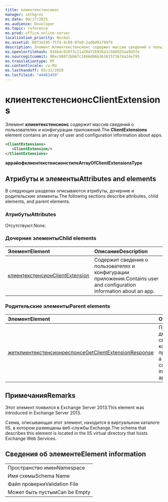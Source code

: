 ```yaml
---
title: клиентекстенсионс
manager: sethgros
ms.date: 09/17/2015
ms.audience: Developer
ms.topic: reference
ms.prod: office-online-server
localization_priority: Normal
ms.assetid: 0073d195-75fd-4c89-97e0-2ad6d91f99f9
description: Элемент Клиентекстенсионс содержит массив сведений о пользователях и конфигурации приложений.
ms.openlocfilehash: 016b4c910f3c21a20d72b926a1c568925aa9d37e
ms.sourcegitcommit: 88ec988f2bb67c1866d06b361615f3674a24e795
ms.translationtype: MT
ms.contentlocale: ru-RU
ms.lasthandoff: 05/31/2020
ms.locfileid: "44461459"
---
```

# <a name="clientextensions"></a><span data-ttu-id="671dd-103">клиентекстенсионс</span><span class="sxs-lookup"><span data-stu-id="671dd-103">ClientExtensions</span></span>

<span data-ttu-id="671dd-104">Элемент **клиентекстенсионс** содержит массив сведений о пользователях и конфигурации приложений.</span><span class="sxs-lookup"><span data-stu-id="671dd-104">The **ClientExtensions** element contains an array of user and configuration information about apps.</span></span> 
  
```XML
<ClientExtensions>
   <ClientExtension/>
</ClientExtensions>
```

 <span data-ttu-id="671dd-105">**аррайофклиентекстенсионстипе**</span><span class="sxs-lookup"><span data-stu-id="671dd-105">**ArrayOfClientExtensionsType**</span></span>
## <a name="attributes-and-elements"></a><span data-ttu-id="671dd-106">Атрибуты и элементы</span><span class="sxs-lookup"><span data-stu-id="671dd-106">Attributes and elements</span></span>

<span data-ttu-id="671dd-107">В следующих разделах описываются атрибуты, дочерние и родительские элементы.</span><span class="sxs-lookup"><span data-stu-id="671dd-107">The following sections describe attributes, child elements, and parent elements.</span></span>
  
### <a name="attributes"></a><span data-ttu-id="671dd-108">Атрибуты</span><span class="sxs-lookup"><span data-stu-id="671dd-108">Attributes</span></span>

<span data-ttu-id="671dd-109">Отсутствуют.</span><span class="sxs-lookup"><span data-stu-id="671dd-109">None.</span></span>
  
### <a name="child-elements"></a><span data-ttu-id="671dd-110">Дочерние элементы</span><span class="sxs-lookup"><span data-stu-id="671dd-110">Child elements</span></span>

|<span data-ttu-id="671dd-111">**Элемент**</span><span class="sxs-lookup"><span data-stu-id="671dd-111">**Element**</span></span>|<span data-ttu-id="671dd-112">**Описание**</span><span class="sxs-lookup"><span data-stu-id="671dd-112">**Description**</span></span>|
|:-----|:-----|
|[<span data-ttu-id="671dd-113">клиентекстенсион</span><span class="sxs-lookup"><span data-stu-id="671dd-113">ClientExtension</span></span>](clientextension.md) <br/> |<span data-ttu-id="671dd-114">Содержит сведения о пользователях и конфигурации приложения.</span><span class="sxs-lookup"><span data-stu-id="671dd-114">Contains user and configuration information about an app.</span></span>  <br/> |
   
### <a name="parent-elements"></a><span data-ttu-id="671dd-115">Родительские элементы</span><span class="sxs-lookup"><span data-stu-id="671dd-115">Parent elements</span></span>

|<span data-ttu-id="671dd-116">**Элемент**</span><span class="sxs-lookup"><span data-stu-id="671dd-116">**Element**</span></span>|<span data-ttu-id="671dd-117">**Описание**</span><span class="sxs-lookup"><span data-stu-id="671dd-117">**Description**</span></span>|
|:-----|:-----|
|[<span data-ttu-id="671dd-118">жетклиентекстенсионреспонсе</span><span class="sxs-lookup"><span data-stu-id="671dd-118">GetClientExtensionResponse</span></span>](getclientextensionresponse.md) <br/> |<span data-ttu-id="671dd-119">Представляет ответ для получения сведений о конфигурации приложения.</span><span class="sxs-lookup"><span data-stu-id="671dd-119">Represents a response to get configuration information about an app.</span></span>  <br/> |
   
## <a name="remarks"></a><span data-ttu-id="671dd-120">Примечания</span><span class="sxs-lookup"><span data-stu-id="671dd-120">Remarks</span></span>

<span data-ttu-id="671dd-121">Этот элемент появился в Exchange Server 2013.</span><span class="sxs-lookup"><span data-stu-id="671dd-121">This element was introduced in Exchange Server 2013.</span></span>
  
<span data-ttu-id="671dd-122">Схема, описывающая этот элемент, находится в виртуальном каталоге IIS, в котором размещены веб-службы Exchange.</span><span class="sxs-lookup"><span data-stu-id="671dd-122">The schema that describes this element is located in the IIS virtual directory that hosts Exchange Web Services.</span></span>
  
## <a name="element-information"></a><span data-ttu-id="671dd-123">Сведения об элементе</span><span class="sxs-lookup"><span data-stu-id="671dd-123">Element information</span></span>

||
|:-----|
|<span data-ttu-id="671dd-124">Пространство имен</span><span class="sxs-lookup"><span data-stu-id="671dd-124">Namespace</span></span>  <br/> |
|<span data-ttu-id="671dd-125">Имя схемы</span><span class="sxs-lookup"><span data-stu-id="671dd-125">Schema Name</span></span>  <br/> |
|<span data-ttu-id="671dd-126">Файл проверки</span><span class="sxs-lookup"><span data-stu-id="671dd-126">Validation File</span></span>  <br/> |
|<span data-ttu-id="671dd-127">Может быть пустым</span><span class="sxs-lookup"><span data-stu-id="671dd-127">Can be Empty</span></span>  <br/> |
   

